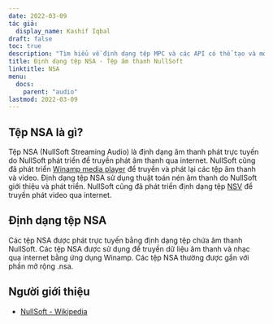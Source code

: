 ```yaml
---
date: 2022-03-09
tác giả:
  display_name: Kashif Iqbal
draft: false
toc: true
description: "Tìm hiểu về định dạng tệp MPC và các API có thể tạo và mở tệp MPC."
title: Định dạng tệp NSA - Tệp âm thanh NullSoft
linktitle: NSA
menu:
  docs:
    parent: "audio"
lastmod: 2022-03-09
---
```


## Tệp NSA là gì?

Tệp NSA (NullSoft Streaming Audio) là định dạng âm thanh phát trực tuyến do NullSoft phát triển để truyền phát âm thanh qua internet. NullSoft cũng đã phát triển [Winamp media player](https://www.winamp.com/) để truyền và phát lại các tệp âm thanh và video. Định dạng tệp NSA sử dụng thuật toán nén âm thanh do NullSoft giới thiệu và phát triển. NullSoft cũng đã phát triển định dạng tệp [NSV](/vi/video/nsv/) để truyền phát video qua internet.

## Định dạng tệp NSA

Các tệp NSA được phát trực tuyến bằng định dạng tệp chứa âm thanh NullSoft. Các tệp NSA được sử dụng để truyền dữ liệu âm thanh và nhạc qua internet bằng ứng dụng Winamp. Các tệp NSA thường được gắn với phần mở rộng .nsa.

## Người giới thiệu

* [NullSoft - Wikipedia](https://en.wikipedia.org/wiki/Nullsoft)

